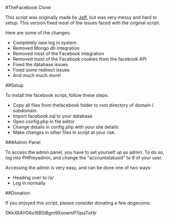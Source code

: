 #TheFacebook Clone

This script was originally made by [Jeff](https://github.com/jbachand), but was very messy and hard to setup.
This version fixed most of the issues faced with the original script.

Here are some of the changes:
* Completely new log in system
* Removed Mongo db integration
* Removed most of the Facebook integration
* Removed most of the Facebook cookies from the facebook API
* Fixed the database issues
* Fixed some redirect issues
* And much much more!

##Setup

To install the facebook script, follow these steps:

* Copy all files from thefacebook folder to root directory of domain / subdomain.
* Import facebook.sql to your database
* Open config.php in file editor
* Change details in config.php with your site details
* Make changes in other files in script at your risk.


###Admin Panel

To access the admin panel, you have to set yourself up as admin. To do so, log into PHPmyadmin, and change the "accountstatusid" to 9 of your user.

Accessing the admin is very easy, and can be done one of two ways:

* Heading over to /a/
* Log in normally

##Donation

If you enjoyed this script, please consider donating a few dogecoins: 

DKkX6AYG6o16B5iBgm9XsowmP7qssTxHjr
